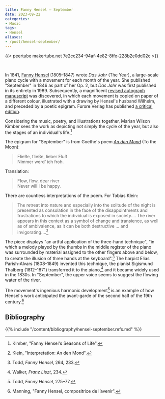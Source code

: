 ```yaml
---
title: Fanny Hensel – September
date: 2023-09-22
categories:
- Music
tags:
- Hensel
aliases:
- /post/hensel-september/
---
```


{{< peertube makertube.net 7e2cc234-94af-4e82-8ffe-228b2e0dd02c >}}

<br>

In 1841, [Fanny Hensel](https://en.wikipedia.org/wiki/Fanny_Mendelssohn)
(1805–1847) wrote *Das Jahr* (The Year), a
large-scale piano cycle with a movement for each month of the
year. She published "September" in 1846 as part of her Op. 2, but *Das
Jahr* was first published in its entirety in 1989. Subsequently, a
magnificent [revised autograph
manuscript](http://resolver.staatsbibliothek-berlin.de/SBB00019D1B00000000)
was discovered, in which each movement is copied on paper of a
different colour, illustrated with a drawing by Hensel's husband
Wilhelm, and preceded by a poetic epigram. Furore Verlag has
published [a critical edition](https://furore-verlag.de/en/produkt/das-jahr-moderne-notenedition-2/).

Considering the music, poetry, and illustrations together, Marian
Wilson Kimber sees the work as depicting not simply the cycle of the
year, but also the stages of an individual's life.[^Kimber]

The epigram for "September" is from Goethe's poem [*An den
Mond*](https://de.wikisource.org/wiki/An_den_Mond) (To the Moon):

> Fließe, fließe, lieber Fluß<br>
> Nimmer werd’ ich froh.

Translation:

> Flow, flow, dear river<br>
> Never will I be happy.

There are countless interpretations of the poem. For Tobias Klein:

> The retreat into nature and especially into the solitude of the
> night is presented as consolation in the face of the disappointments
> and frustrations to which the individual is exposed in
> society.... The river appears in this context as a symbol of change
> and transience, as well as of ambivalence, as it can be both
> destructive ... and invigorating....[^Klein]

The piece displays "an artful application of the three-hand
technique", "in which a melody played by the thumbs in the middle
register of the piano was surrounded by material assigned to the other
fingers above and below, to create the illusion of three hands at the
keyboard".[^Todd_three_hand_technique] The harpist Elias Parish-Alvars
(1808–1849) invented this technique, the pianist Sigismund Thalberg
(1812–1871) transferred it to the piano,[^Walker] and it became widely
used in the 1830s. In "September", the upper voice seems to suggest
the flowing water of the river.

The movement's ingenious harmonic development[^Todd_September] is an
example of how Hensel's work anticipated the avant-garde of the second
half of the 19th century.[^Manning]

## Bibliography

{{% include "/content/bibliography/hensel-september.refs.md" %}}

[^Kimber]: Kimber, "Fanny Hensel's Seasons of Life".
[^Klein]: Klein, "Interpretation: An den Mond".
[^Walker]: Walker, *Franz Liszt*, 234.
[^Todd_three_hand_technique]: Todd, *Fanny Hensel*, 264, 233.
[^Todd_September]: Todd, *Fanny Hensel*, 275–77.
[^Manning]: Manning, "Fanny Hensel, compositrice de l’avenir".
